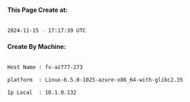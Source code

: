 
   
#### This Page Create at:

```bash

2024-11-15 - 17:17:39 UTC

```

#### Create By Machine:

```bash

Host Name : fv-az777-273

platform  : Linux-6.5.0-1025-azure-x86_64-with-glibc2.35

Ip Local  : 10.1.0.132

```

